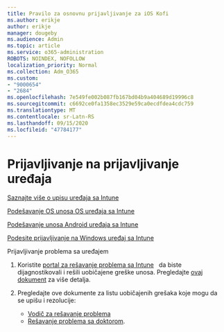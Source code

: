 ```yaml
---
title: Pravilo za osnovnu prijavljivanje za iOS Kofi
ms.author: erikje
author: erikje
manager: dougeby
ms.audience: Admin
ms.topic: article
ms.service: o365-administration
ROBOTS: NOINDEX, NOFOLLOW
localization_priority: Normal
ms.collection: Adm_O365
ms.custom:
- "9000654"
- "2684"
ms.openlocfilehash: 7e549fe002b087fb167bd04b9a404689d19996c8
ms.sourcegitcommit: c6692ce0fa1358ec3529e59ca0ecdfdea4cdc759
ms.translationtype: MT
ms.contentlocale: sr-Latn-RS
ms.lasthandoff: 09/15/2020
ms.locfileid: "47784177"
---
```

# <a name="intune-device-enrollment"></a>Prijavljivanje na prijavljivanje uređaja

[Saznajte više o upisu uređaja sa Intune](https://docs.microsoft.com/intune/enrollment/device-enrollment)

[Podešavanje OS unosa OS uređaja sa Intune](https://docs.microsoft.com/intune/enrollment/ios-enroll)

[Podešavanje unosa Android uređaja sa Intune](https://docs.microsoft.com/intune/android-enroll)

[Podesite prijavljivanje na Windows uređaj sa Intune](https://docs.microsoft.com/intune/windows-enroll)

Prijavljivanje problema sa uređajem

1. Koristite [portal za rešavanje problema sa Intune](https://devicemanagement.microsoft.com/#blade/Microsoft_Intune_DeviceSettings/TroubleshootBlade)   da biste dijagnostikovali i rešili uobičajene greške unosa. Pregledajte [ovaj dokument](https://docs.microsoft.com/intune/help-desk-operators) za više detalja.

2. Pregledajte ove dokumente za listu uobičajenih grešaka koje mogu da se upišu i rezolucije:
    - [Vodič za rešavanje problema](https://support.microsoft.com/help/4469913/troubleshooting-windows-device-enrollment-problems-in-microsoft-intune)
    - [Rešavanje problema sa doktorom](https://docs.microsoft.com/intune/troubleshoot-device-enrollment-in-intune).
